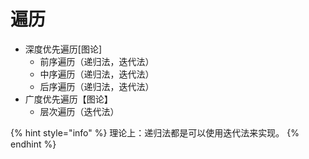 # 遍历

* 深度优先遍历\[图论]
  * 前序遍历（递归法，迭代法）
  * 中序遍历（递归法，迭代法）
  * 后序遍历（递归法，迭代法）
* 广度优先遍历【图论】
  * 层次遍历（迭代法）



{% hint style="info" %}
理论上：递归法都是可以使用迭代法来实现。
{% endhint %}
